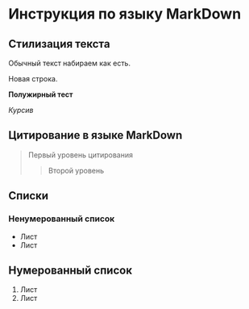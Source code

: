 # Инструкция по языку MarkDown

## Стилизация текста

Обычный текст набираем как есть.

Новая строка.

**Полужирный тест**

*Курсив*

## Цитирование в языке MarkDown

> Первый уровень цитирования
>> Второй уровень

## Списки

### Ненумерованный список
* Лист
* Лист

## Нумерованный список
1. Лист
2. Лист
